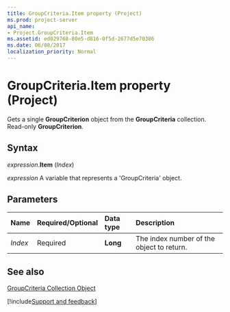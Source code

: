 ```yaml
---
title: GroupCriteria.Item property (Project)
ms.prod: project-server
api_name:
- Project.GroupCriteria.Item
ms.assetid: ed029768-80e5-d816-0f5d-2677d5e70386
ms.date: 06/08/2017
localization_priority: Normal
---
```



# GroupCriteria.Item property (Project)

Gets a single  **GroupCriterion** object from the **GroupCriteria** collection. Read-only **GroupCriterion**.


## Syntax

_expression_.**Item** (_Index_)

_expression_ A variable that represents a 'GroupCriteria' object.


## Parameters



|Name|Required/Optional|Data type|Description|
|:-----|:-----|:-----|:-----|
| _Index_|Required|**Long**|The index number of the object to return.|

## See also


[GroupCriteria Collection Object](Project.groupcriteria.md)

[!include[Support and feedback](~/includes/feedback-boilerplate.md)]